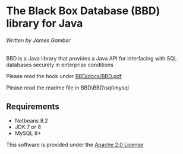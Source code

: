 # The Black Box Database (BBD) library for Java

###### Written by James Gamber

BBD is a Java library that provides a Java API for interfacing with SQL databases securely in enterprise conditions

Please read the book under [BBD/docs/BBD.pdf](https://github.com/microneering/BBD/blob/master/BBD/docs/BBD.pdf)

Please read the readme file in BBD\BBD\sql\mysql

## Requirements

- Netbeans 8.2
- JDK 7 or 8
- MySQL 8+ 

This software is provided under the [Apache 2.0 License](https://www.apache.org/licenses/LICENSE-2.0)
